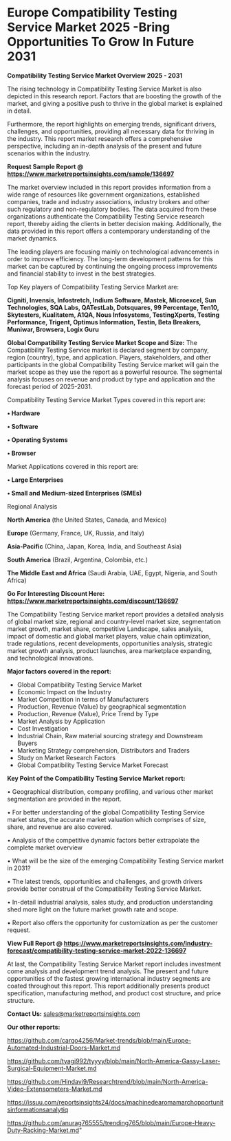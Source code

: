  # Europe Compatibility Testing Service Market 2025 -Bring Opportunities To Grow In Future 2031

<Strong> Compatibility Testing Service Market Overview 2025 - 2031</strong>

The rising technology in Compatibility Testing Service Market is also depicted in this research report. Factors that are boosting the growth of the market, and giving a positive push to thrive in the global market is explained in detail.

Furthermore, the report highlights on emerging trends, significant drivers, challenges, and opportunities, providing all necessary data for thriving in the industry. This report market research offers a comprehensive perspective, including an in-depth analysis of the present and future scenarios within the industry.

<strong>Request Sample Report @ <a href=https://www.marketreportsinsights.com/sample/136697>https://www.marketreportsinsights.com/sample/136697</a></strong>

The market overview included in this report provides information from a wide range of resources like government organizations, established companies, trade and industry associations, industry brokers and other such regulatory and non-regulatory bodies. The data acquired from these organizations authenticate the Compatibility Testing Service research report, thereby aiding the clients in better decision making. Additionally, the data provided in this report offers a contemporary understanding of the market dynamics.

The leading players are focusing mainly on technological advancements in order to improve efficiency. The long-term development patterns for this market can be captured by continuing the ongoing process improvements and financial stability to invest in the best strategies.

Top Key players of Compatibility Testing Service Market are:

<strong>Cigniti, Invensis, Infostretch, Indium Software, Mastek, Microexcel, Sun Technologies, SQA Labs, QATestLab, Dotsquares, 99 Percentage, Ten10, Skytesters, Kualitatem, A1QA, Nous Infosystems, TestingXperts, Testing Performance, Trigent, Optimus Information, Testin, Beta Breakers, Muniwar, Browsera, Logix Guru</strong>

<strong><b>Global Compatibility Testing Service Market Scope and Size:</b></strong>
The Compatibility Testing Service market is declared segment by company, region (country), type, and application. Players, stakeholders, and other participants in the global Compatibility Testing Service market will gain the market scope as they use the report as a powerful resource. The segmental analysis focuses on revenue and product by type and application and the forecast period of 2025-2031.

Compatibility Testing Service Market Types covered in this report are:

<strong>• Hardware

• Software

• Operating Systems

• Browser</strong>

Market Applications covered in this report are:

<strong>• Large Enterprises

• Small and Medium-sized Enterprises (SMEs)</strong> 

Regional Analysis

<strong>North America</strong> (the United States, Canada, and Mexico)

<strong>Europe</strong> (Germany, France, UK, Russia, and Italy)

<strong>Asia-Pacific</strong> (China, Japan, Korea, India, and Southeast Asia)

<strong>South America</strong> (Brazil, Argentina, Colombia, etc.)

<strong>The Middle East and Africa</strong> (Saudi Arabia, UAE, Egypt, Nigeria, and South Africa)

<strong>Go For Interesting Discount Here: <a href=https://www.marketreportsinsights.com/discount/136697>https://www.marketreportsinsights.com/discount/136697</a></strong>

The Compatibility Testing Service market report provides a detailed analysis of global market size, regional and country-level market size, segmentation market growth, market share, competitive Landscape, sales analysis, impact of domestic and global market players, value chain optimization, trade regulations, recent developments, opportunities analysis, strategic market growth analysis, product launches, area marketplace expanding, and technological innovations.

<strong><b>Major factors covered in the report:</b></strong>
<ul>
  <li>Global Compatibility Testing Service Market </li>
  <li>Economic Impact on the Industry</li>
  <li>Market Competition in terms of Manufacturers</li>
  <li>Production, Revenue (Value) by geographical segmentation</li>
  <li>Production, Revenue (Value), Price Trend by Type</li>
  <li>Market Analysis by Application</li>
  <li>Cost Investigation</li>
  <li>Industrial Chain, Raw material sourcing strategy and Downstream Buyers</li>
  <li>Marketing Strategy comprehension, Distributors and Traders</li>
  <li>Study on Market Research Factors</li>
  <li>Global Compatibility Testing Service Market Forecast</li>
</ul>

<strong><b>Key Point of the Compatibility Testing Service Market report:</b></strong>

• Geographical distribution, company profiling, and various other market segmentation are provided in the report.

• For better understanding of the global Compatibility Testing Service market status, the accurate market valuation which comprises of size, share, and revenue are also covered.

• Analysis of the competitive dynamic factors better extrapolate the complete market overview

• What will be the size of the emerging Compatibility Testing Service market in 2031?

• The latest trends, opportunities and challenges, and growth drivers provide better construal of the Compatibility Testing Service Market.

• In-detail industrial analysis, sales study, and production understanding shed more light on the future market growth rate and scope.

• Report also offers the opportunity for customization as per the customer request.

<strong><b>View Full Report @ <a href=https://www.marketreportsinsights.com/industry-forecast/compatibility-testing-service-market-2022-136697>https://www.marketreportsinsights.com/industry-forecast/compatibility-testing-service-market-2022-136697</a></b></strong>


At last, the Compatibility Testing Service Market report includes investment come analysis and development trend analysis. The present and future opportunities of the fastest growing international industry segments are coated throughout this report. This report additionally presents product specification, manufacturing method, and product cost structure, and price structure.

<strong>Contact Us:</strong>
sales@marketreportsinsights.com

<strong>Our other reports:</strong>

<a href=https://github.com/cargo4256/Market-trends/blob/main/Europe-Automated-Industrial-Doors-Market.md>https://github.com/cargo4256/Market-trends/blob/main/Europe-Automated-Industrial-Doors-Market.md</a>

<a href=https://github.com/tyagi992/tyyyy/blob/main/North-America-Gassy-Laser-Surgical-Equipment-Market.md>https://github.com/tyagi992/tyyyy/blob/main/North-America-Gassy-Laser-Surgical-Equipment-Market.md</a>

<a href=https://github.com/Hindavi9/Researchtrend/blob/main/North-America-Video-Extensometers-Market.md>https://github.com/Hindavi9/Researchtrend/blob/main/North-America-Video-Extensometers-Market.md</a>

<a href=https://issuu.com/reportsinsights24/docs/machinedearomamarchopportunitsinformationsanalytiq>https://issuu.com/reportsinsights24/docs/machinedearomamarchopportunitsinformationsanalytiq</a>

<a href=https://github.com/anurag765555/trending765/blob/main/Europe-Heavy-Duty-Racking-Market.md>https://github.com/anurag765555/trending765/blob/main/Europe-Heavy-Duty-Racking-Market.md</a>"
